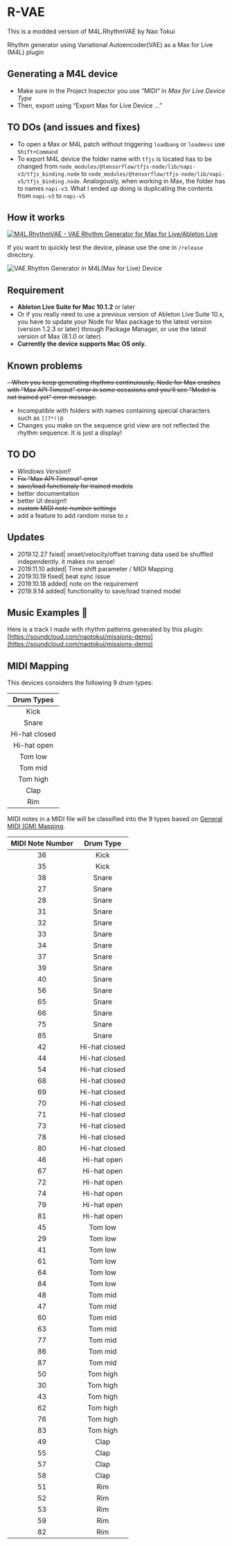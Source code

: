 # R-VAE

This is a modded version of M4L.RhythmVAE by Nao Tokui

Rhythm generator using Variational Autoencoder(VAE) as a Max for Live (M4L) plugin

## Generating a M4L device

- Make sure in the Project Inspector you use “MIDI“ in *Max for Live Device Type*
- Then, export using “Export Max for Live Device ...”

## TO DOs (and issues and fixes)

- To open a Max or M4L patch without triggering `loadbang` or `loadmess` use `Shift+Command`
- To export M4L device the folder name with `tfjs` is located has to be changed from `node_modules/@tensorflow/tfjs-node/lib/napi-v3/tfjs_binding.node` to `node_modules/@tensorflow/tfjs-node/lib/napi-v5/tfjs_binding.node`. Analogously, when working in Max, the folder has to names `napi-v3`. What I ended up doing is duplicating the contents from `napi-v3` to `napi-v5`


## How it works

[![M4L.RhythmVAE - VAE Rhythm Generator for Max for Live/Ableton Live](./images/youtube_video.png)](https://www.youtube.com/watch?v=rH7mEumq9wQ "M4L.RhythmVAE - VAE Rhythm Generator for Max for Live/Ableton Live")

If you want to quickly test the device, please use the one in `/release` directory.

![VAE Rhythm Generator in M4L(Max for Live) Device](./images/ui_memo.png)

## Requirement
- **Ableton Live Suite for Mac 10.1.2** or later 
- Or if you really need to use a previous version of Ableton Live Suite 10.x,  you have to update your Node for Max package to the latest version (version 1.2.3 or later) through Package Manager, or use the latest version of Max (8.1.0 or later)
- **Currently the device supports Mac OS only.**  


## Known problems
~~- When you keep generating rhythms continuiously, Node for Max crashes with "Max API Timeout" error in some occasions and you'll see "Model is not trained yet" error message.~~
- Incompatible with folders with names containing special characters such as `[]?*!|@`
- Changes you make on the sequence grid view are not reflected the rhythm sequence. It is just a display! 


## TO DO
- *Windows Version!!* 
- ~~Fix "Max API Timeout" error~~
- ~~save/load functionaly for trained models~~
- better documentation
- better UI design!!
- ~~custom MIDI note number settings~~
- add a feature to add random noise to `z` 


## Updates
- 2019.12.27 fxied| onset/velocity/offset training data used be shuffled independently. it makes no sense! 
- 2019.11.10 added| Time shift parameter / MIDI Mapping
- 2019.10.19 fixed| beat sync issue
- 2019.10.18 added| note on the requirement
- 2019.9.14 added| functionality to save/load trained model 

## Music Examples 🎵
Here is a track I made with rhythm patterns generated by this plugin:
[https://soundcloud.com/naotokui/missions-demo](https://soundcloud.com/naotokui/missions-demo)


## MIDI Mapping

This devices considers the following 9 drum types:

  | Drum Types |
  |:-----:|
  | Kick  |
  | Snare |
  |Hi-hat closed |
  |Hi-hat open |
  |Tom low|
  |Tom mid|
  |Tom high|
  |Clap|
  |Rim|

MIDI notes in a MIDI file will be classified into the 9 types based on [General MIDI (GM) Mapping](https://www.midi.org/specifications-old/item/gm-level-1-sound-set).

 | MIDI Note Number | Drum Type | 
 |:-----:|:-----:|
 | 36| Kick |
 | 35| Kick | 
  | 38| Snare | 
   | 27| Snare | 
  |  28| Snare | 
   | 31| Snare | 
  |  32| Snare | 
  |  33| Snare | 
  |  34 | Snare | 
  |  37| Snare | 
  |  39| Snare | 
  |  40| Snare | 
  |  56| Snare | 
   | 65| Snare | 
  |  66| Snare | 
  |  75| Snare | 
| 85| Snare | 
|  42| Hi-hat closed | 
|   44| Hi-hat closed | 
 | 54| Hi-hat closed | 
 | 68| Hi-hat closed | 
 | 69| Hi-hat closed | 
 | 70| Hi-hat closed | 
 | 71| Hi-hat closed | 
 | 73| Hi-hat closed | 
 | 78| Hi-hat closed | 
 | 80| Hi-hat closed | 
 | 46| Hi-hat open | 
 | 67| Hi-hat open | 
 | 72| Hi-hat open | 
 | 74| Hi-hat open | 
 | 79| Hi-hat open | 
 | 81| Hi-hat open | 
 | 45| Tom low | 
 | 29| Tom low | 
 | 41| Tom low | 
 | 61| Tom low | 
 | 64| Tom low | 
 | 84| Tom low | 
 | 48| Tom mid | 
 | 47| Tom mid | 
 | 60| Tom mid | 
 | 63| Tom mid | 
 | 77| Tom mid | 
 | 86| Tom mid | 
 | 87| Tom mid | 
 | 50| Tom high | 
 | 30| Tom high | 
 | 43| Tom high | 
 | 62| Tom high | 
 | 76| Tom high | 
 | 83| Tom high | 
 | 49|Clap | 
 | 55|Clap | 
 | 57|Clap | 
 | 58|Clap | 
 | 51| Rim |  
 | 52| Rim |  
 | 53| Rim |  
 | 59| Rim | 
 | 82| Rim |  